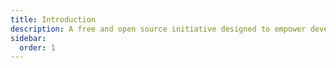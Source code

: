 ```yaml
---
title: Introduction
description: A free and open source initiative designed to empower developers of all levels.
sidebar:
  order: 1
---
```


